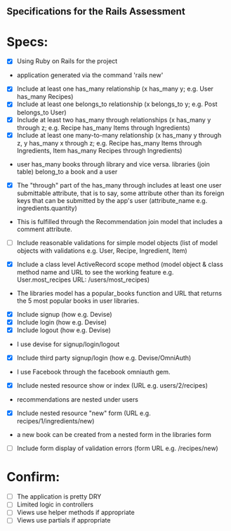 ## Specifications for the Rails Assessment

# Specs:
- [x] Using Ruby on Rails for the project
- application generated via the command 'rails new'

- [x] Include at least one has_many relationship (x has_many y; e.g. User has_many Recipes) 
- [x] Include at least one belongs_to relationship (x belongs_to y; e.g. Post belongs_to User)
- [x] Include at least two has_many through relationships (x has_many y through z; e.g. Recipe has_many Items through Ingredients)
- [x] Include at least one many-to-many relationship (x has_many y through z, y has_many x through z; e.g. Recipe has_many Items through Ingredients, Item has_many Recipes through Ingredients)
- user has_many books through library and vice versa. libraries (join table) belong_to a book and a user

- [x] The "through" part of the has_many through includes at least one user submittable attribute, that is to say, some attribute other than its foreign keys that can be submitted by the app's user (attribute_name e.g. ingredients.quantity)
- This is fulfilled through the Recommendation join model that includes a comment attribute.

- [ ] Include reasonable validations for simple model objects (list of model objects with validations e.g. User, Recipe, Ingredient, Item)

- [x] Include a class level ActiveRecord scope method (model object & class method name and URL to see the working feature e.g. User.most_recipes URL: /users/most_recipes)
- The libraries model has a popular_books function and URL that returns the 5 most popular books in user libraries.

- [x] Include signup (how e.g. Devise)
- [x] Include login (how e.g. Devise)
- [x] Include logout (how e.g. Devise)
- I use devise for signup/login/logout

- [x] Include third party signup/login (how e.g. Devise/OmniAuth)
- I use Facebook through the facebook omniauth gem.

- [x] Include nested resource show or index (URL e.g. users/2/recipes)
- recommendations are nested under users

- [x] Include nested resource "new" form (URL e.g. recipes/1/ingredients/new)
- a new book can be created from a nested form in the libraries form

- [ ] Include form display of validation errors (form URL e.g. /recipes/new)


# Confirm:
- [ ] The application is pretty DRY
- [ ] Limited logic in controllers
- [ ] Views use helper methods if appropriate
- [ ] Views use partials if appropriate
